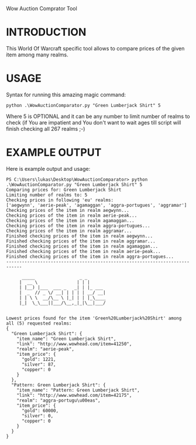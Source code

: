 Wow Auction Comprator Tool

# INTRODUCTION

This World Of Warcraft specific tool allows to compare prices of the given item among many realms.


# USAGE

Syntax for running this amazing magic command:

    python .\WowAuctionComparator.py "Green Lumberjack Shirt" 5

Where 5 is OPTIONAL and it can be any number to limit number of realms to check (if You are impatient and You don't want to wait ages till script will finish checking all 267 realms ;-)


# EXAMPLE OUTPUT

Here is example output and usage:

    PS C:\Users\lukas\Desktop\WowAuctionComparator> python .\WowAuctionComparator.py "Green Lumberjack Shirt" 5
    Comparing prices for: Green Lumberjack Shirt
    Limiting number of realms to: 5
    Checking prices in following 'eu' realms:
    ['aegwynn', 'aerie-peak', 'agamaggan', 'aggra-portugues', 'aggramar']
    Checking prices of the item in realm aegwynn...
    Checking prices of the item in realm aerie-peak...
    Checking prices of the item in realm agamaggan...
    Checking prices of the item in realm aggra-portugues...
    Checking prices of the item in realm aggramar...
    Finished checking prices of the item in realm aegwynn...
    Finished checking prices of the item in realm aggramar...
    Finished checking prices of the item in realm agamaggan...
    Finished checking prices of the item in realm aerie-peak...
    Finished checking prices of the item in realm aggra-portugues...
    ----------------------------------------------------------------------------

          _____                 _ _
         |  __ \               | | |
         | |__) |___  ___ _   _| | |_ ___
         |  _  // _ \/ __| | | | | __/ __|
         | | \ \  __/\__ \ |_| | | |_\____
         |_|  \_\___||___/\__,_|_|\__|___/


    Lowest prices found for the item 'Green%20Lumberjack%20Shirt' among all (5) requested realms:
    {
      "Green Lumberjack Shirt": {
        "item_name": "Green Lumberjack Shirt",
        "link": "http://www.wowhead.com/item=41250",
        "realm": "aerie-peak",
        "item_price": {
          "gold": 1221,
          "silver": 87,
          "copper": 0
        }
      },
      "Pattern: Green Lumberjack Shirt": {
        "item_name": "Pattern: Green Lumberjack Shirt",
        "link": "http://www.wowhead.com/item=42175",
        "realm": "aggra-portugu\u00eas",
        "item_price": {
          "gold": 60000,
          "silver": 0,
          "copper": 0
        }
      }
    }